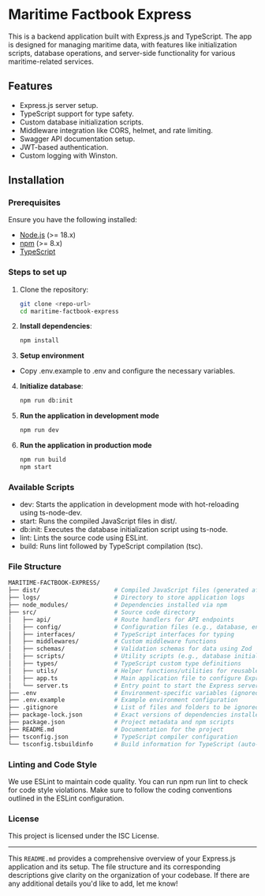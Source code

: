 # Maritime Factbook Express

This is a backend application built with Express.js and TypeScript. The app is designed for managing maritime data, with features like initialization scripts, database operations, and server-side functionality for various maritime-related services.

## Features

- Express.js server setup.
- TypeScript support for type safety.
- Custom database initialization scripts.
- Middleware integration like CORS, helmet, and rate limiting.
- Swagger API documentation setup.
- JWT-based authentication.
- Custom logging with Winston.

## Installation

### Prerequisites

Ensure you have the following installed:

- [Node.js](https://nodejs.org/) (>= 18.x)
- [npm](https://npmjs.com) (>= 8.x)
- [TypeScript](https://www.typescriptlang.org/)

### Steps to set up

1. Clone the repository:
   ```bash
   git clone <repo-url>
   cd maritime-factbook-express
   ```
2. **Install dependencies**:
   ```bash
   npm install
   ```
3. **Setup environment**

- Copy .env.example to .env and configure the necessary variables.

4. **Initialize database**:
   ```bash
   npm run db:init
   ```
5. **Run the application in development mode**
   ```bash
   npm run dev
   ```
6. **Run the application in production mode**
   ```bash
   npm run build
   npm start
   ```

### Available Scripts

- dev: Starts the application in development mode with hot-reloading using ts-node-dev.
- start: Runs the compiled JavaScript files in dist/.
- db:init: Executes the database initialization script using ts-node.
- lint: Lints the source code using ESLint.
- build: Runs lint followed by TypeScript compilation (tsc).

### File Structure

```bash
MARITIME-FACTBOOK-EXPRESS/
├── dist/                     # Compiled JavaScript files (generated after build)
├── logs/                     # Directory to store application logs
├── node_modules/             # Dependencies installed via npm
├── src/                      # Source code directory
│   ├── api/                  # Route handlers for API endpoints
│   ├── config/               # Configuration files (e.g., database, environment)
│   ├── interfaces/           # TypeScript interfaces for typing
│   ├── middlewares/          # Custom middleware functions
│   ├── schemas/              # Validation schemas for data using Zod
│   ├── scripts/              # Utility scripts (e.g., database initialization)
│   ├── types/                # TypeScript custom type definitions
│   ├── utils/                # Helper functions/utilities for reusable logic
│   ├── app.ts                # Main application file to configure Express
│   └── server.ts             # Entry point to start the Express server
├── .env                      # Environment-specific variables (ignored in version control)
├── .env.example              # Example environment configuration
├── .gitignore                # List of files and folders to be ignored by Git
├── package-lock.json         # Exact versions of dependencies installed
├── package.json              # Project metadata and npm scripts
├── README.md                 # Documentation for the project
├── tsconfig.json             # TypeScript compiler configuration
└── tsconfig.tsbuildinfo      # Build information for TypeScript (auto-generated)

```

### Linting and Code Style

We use ESLint to maintain code quality. You can run npm run lint to check for code style violations. Make sure to follow the coding conventions outlined in the ESLint configuration.

### License

This project is licensed under the ISC License.

---

This `README.md` provides a comprehensive overview of your Express.js application and its setup. The file structure and its corresponding descriptions give clarity on the organization of your codebase. If there are any additional details you'd like to add, let me know!
